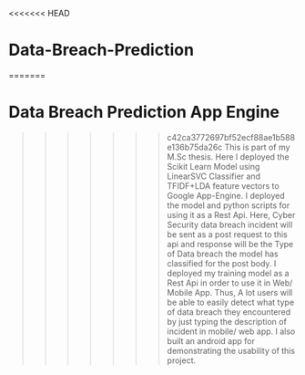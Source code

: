 <<<<<<< HEAD
# Data-Breach-Prediction
=======
# Data Breach Prediction App Engine
>>>>>>> c42ca3772697bf52ecf88ae1b588e136b75da26c
This is part of my M.Sc thesis. Here I deployed the Scikit Learn Model using LinearSVC Classifier and TFIDF+LDA feature vectors to Google App-Engine. I deployed the model and python scripts for using it as a Rest Api. Here, Cyber Security data breach incident will be sent as a post request to this api and response will be the Type of Data breach the model has classified for the post body. I deployed my training model as a Rest Api in order to use it in Web/ Mobile App. Thus, A lot users will be able to easily detect what type of data breach they encountered by just typing the description of incident in mobile/ web app. I also built an android app for demonstrating the usability of this project.
